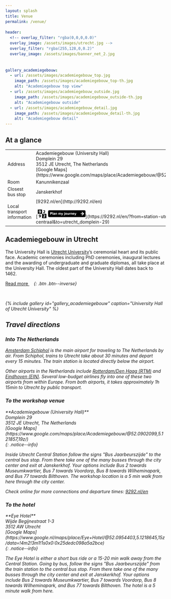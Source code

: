 ```yaml
---
layout: splash
title: Venue
permalink: /venue/

header:
  <!-- overlay_filter: "rgba(0,0,0,0.0)"
  overlay_image: /assets/images/utrecht.jpg -->
  overlay_filter: "rgba(255,128,0,0.2)"
  overlay_image: /assets/images/banner_net_2.jpg


gallery_academiegebouw:
  - url: /assets/images/academiegebouw_top.jpg
    image_path: /assets/images/academiegebouw_top-th.jpg
    alt: "Academiegebouw top view"
  - url: /assets/images/academiegebouw_outside.jpg
    image_path: /assets/images/academiegebouw_outside-th.jpg
    alt: "Academiegebouw outside"
  - url: /assets/images/academiegebouw_detail.jpg
    image_path: /assets/images/academiegebouw_detail-th.jpg
    alt: "Academiegebouw detail"
---
```


## At a glance

<table>
  <colgroup>
    <col width="40%" />
    <col width="60%" />
  </colgroup>
  <tbody>
    <tr>
      <td markdown="span">Address</td>
      <td markdown="span">
        Academiegebouw (University Hall)<br/>
        Domplein 29<br/>
        3512 JE Utrecht, The Netherlands<br/>
        [Google Maps](https://www.google.com/maps/place/Academiegebouw/@52.0902099,5.121857,19z/)
      </td>
    </tr>
    <tr>
      <td markdown="span">Room</td>
      <td markdown="span">Kanunnikenzaal</td>
    </tr>
    <tr>
      <td markdown="span">Closest bus stop</td>
      <td markdown="span">Janskerkhof</td>
    </tr>
    <tr>
      <td markdown="span">Local transport information</td>
      <td markdown="span">
        [9292.nl/en](http://9292.nl/en)<br/><br/>
        [<img src="/assets/images/9292_button_planner.png" style="width: 150px;" />](https://9292.nl/en/?from=station-utrecht-centraal&to=utrecht_domplein-29)
      </td>
    </tr>
  </tbody>
</table>


## Academiegebouw in Utrecht

The University Hall is [Utrecht University](https://www.uu.nl/en)’s ceremonial heart and its public face. Academic ceremonies including PhD ceremonies, inaugural lectures and the awarding of undergraduate and graduate diplomas, all take place at the University Hall. The oldest part of the University Hall dates back to 1462.

[Read more <i class="fa fa-external-link" aria-hidden="true" style="margin-left: 0.5em;"/>](https://www.uu.nl/en/organisation/utrecht-university-hall/about-the-university-hall){: .btn .btn--inverse}

{% include gallery id="gallery_academiegebouw" caption="University Hall of Utrecht University" %}



## Travel directions

### Into The Netherlands

[Amsterdam Schiphol](https://www.schiphol.nl/en) is the main airport for traveling to The Netherlands by air. From Schiphol, trains to Utrecht take about 30 minutes and depart every 15 minutes. The train station is located directly below the airport.

Other airports in the Netherlands include [Rotterdam/Den Haag (RTM)](https://www.rotterdamthehagueairport.nl/en) and [Eindhoven (EIN)](https://www.eindhovenairport.nl/en). Several low-budget airlines fly into one of these two airports from within Europe. From both airports, it takes approximately 1h 15min to Utrecht by public transport.

### To the workshop venue

<div markdown="span">
    **Academiegebouw (University Hall)**<br/>
    Domplein 29<br/>
    3512 JE Utrecht, The Netherlands<br/>
    [Google Maps](https://www.google.com/maps/place/Academiegebouw/@52.0902099,5.121857,19z/)
</div>{: .notice--info}

Inside Utrecht Central Station follow the signs "Bus Jaarbeurszijde" to the central bus stop. From there take one of the many busses through the city center and exit at *Janskerkhof*. Your options include Bus 2 towards *Museumkwartier*, Bus 7 towards *Voordorp*, Bus 8 towards *Wilheminapark*, and Bus 77 towards *Bilthoven*. The workshop location is a 5 min walk from here through the city center.

Check online for more connections and departure times: [9292.nl/en](http://9292.nl/en)

### To the hotel

<div markdown="span">
    **Eye Hotel**<br/>
    Wijde Begijnestraat 1-3<br/>
    3512 AW Utrecht<br/>
    [Google Maps](https://www.google.nl/maps/place/Eye+Hotel/@52.0954403,5.1218645,15z/data=!4m2!3m1!1s0x0:0x25dedc098a5a2bce)
</div>{: .notice--info}

The Eye Hotel is either a short bus ride or a 15-20 min walk away from the Central Station. Going by bus, follow the signs "Bus Jaarbeurszijde" from the train station to the central bus stop. From there take one of the many busses through the city center and exit at *Janskerkhof*. Your options include Bus 2 towards *Museumkwartier*, Bus 7 towards *Voordorp*, Bus 8 towards *Wilheminapark*, and Bus 77 towards *Bilthoven*. The hotel is a 5 minute walk from here.
